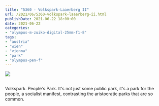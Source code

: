 ```yaml
---
title: "5360 - Volkspark-Laaerberg II"
url: /2021/06/5360-volkspark-laaerberg-ii.html
publishDate: 2021-06-22 18:00:00
date: 2021-06-22
categories:
- "olympus-m-zuiko-digital-25mm-f1-8"
tags:
- "austria"
- "wien"
- "vienna"
- "park"  
- "olympus-pen-f"
---
```

<div class="container">
<div class="center"><a target="_blank" href="https://d25zfm9zpd7gm5.cloudfront.net/1200x1200/2019/20190602_152850_lr.jpg"><img class="webfeedsFeaturedVisual" src="https://d25zfm9zpd7gm5.cloudfront.net/0600x0600/2019/20190602_152850_lr.jpg" /></a></div>
</div>
<br />

Volkspark. People's Park. It's not just some public park,
it's a park for the people, a socialist manifest,
contrasting the aristocratic parks that are so common.
